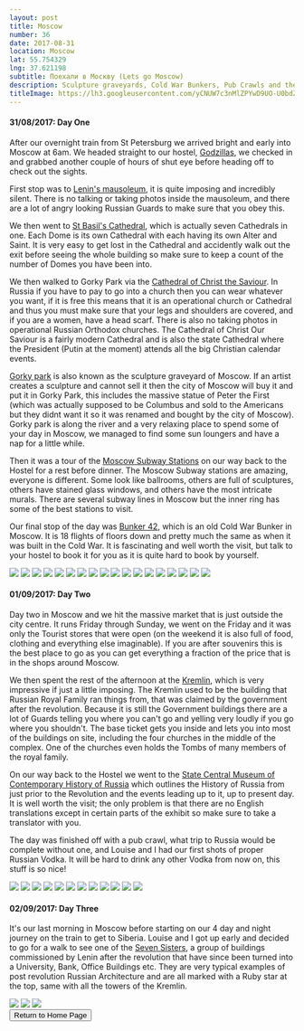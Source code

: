 ```yaml
---
layout: post
title: Moscow
number: 36
date: 2017-08-31
location: Moscow
lat: 55.754329
lng: 37.621198
subtitle: Поехали в Москву (Lets go Moscow)
description: Sculpture graveyards, Cold War Bunkers, Pub Crawls and the Kremlin!
titleImage: https://lh3.googleusercontent.com/yCNUW7c3nMlZPYwD9UO-U0bdZIondsxBw3wAPhiAAH98Bm5fMJR6Rzsl5VMvXTs3NMnQ3LRATGlecdwgzXe-5DpSjPDQYYKyQjwLFZXbl066W4aVwp7Xno53ZP6TrqHZvZZYYGCKNIc=w2400
---
```


<h4>31/08/2017: Day One</h4>

After our overnight train from St Petersburg we arrived bright and early into Moscow at 6am. We headed straight to our hostel, <a target="_blank" href="http://godzillashostel.com/">Godzillas</a>, we checked in and grabbed another couple of hours of shut eye before heading off to check out the sights.

First stop was to <a target="_blank" href="http://www.moscow.info/red-square/lenin-mausoleum.aspx">Lenin's mausoleum</a>, it is quite imposing and incredibly silent. There is no talking or taking photos inside the mausoleum, and there are a lot of angry looking Russian Guards to make sure that you obey this. 

We then went to <a target="_blank" href="http://www.moscow.info/red-square/st-basils-cathedral.aspx">St Basil's Cathedral</a>, which is actually seven Cathedrals in one. Each Dome is its own Cathedral with each having its own Alter and Saint. It is very easy to get lost in the Cathedral and accidently walk out the exit before seeing the whole building so make sure to keep a count of the number of Domes you have been into.  

We then walked to Gorky Park via the <a target="_blank" href="http://www.moscow.info/orthodox-moscow/cathedral-christ-saviour.aspx">Cathedral of Christ the Saviour</a>. In Russia if you have to pay to go into a church then you can wear whatever you want, if it is free this means that it is an operational church or Cathedral and thus you must make sure that your legs and shoulders are covered, and if you are a women, have a head scarf. There is also no taking photos in operational Russian Orthodox churches. The Cathedral of Christ Our Saviour is a fairly modern Cathedral and is also the state Cathedral where the President (Putin at the moment) attends all the big Christian calendar events. 

<a target="_blank" href="http://www.moscow.info/parks/gorky-park.aspx">Gorky park</a> is also known as the sculpture graveyard of Moscow. If an artist creates a sculpture and cannot sell it then the city of Moscow will buy it and put it in Gorky Park, this includes the massive statue of Peter the First (which was actually supposed to be Columbus and sold to the Americans but they didnt want it so it was renamed and bought by the city of Moscow). Gorky park is along the river and a very relaxing place to spend some of your day in Moscow, we managed to find some sun loungers and have a nap for a little while. 

Then it was a tour of the <a target="_blank" href="http://www.creativevisualart.com/2013/05/21/11-of-moscows-most-beautiful-metro-stations">Moscow Subway Stations</a> on our way back to the Hostel for a rest before dinner. The Moscow Subway stations are amazing, everyone is different. Some look like ballrooms, others are full of sculptures, others have stained glass windows, and others have the most intricate murals. There are several subway lines in Moscow but the inner ring has some of the best stations to visit. 

Our final stop of the day was <a target="_blank" href="http://bunker42.com/eng/">Bunker 42</a>, which is an old Cold War Bunker in Moscow. It is 18 flights of floors down and pretty much the same as when it was built in the Cold War. It is fascinating and well worth the visit, but talk to your hostel to book it for you as it is quite hard to book by yourself. 

<img src="https://lh3.googleusercontent.com/CoYi6TSm8USXyWCJ-B5VximcrlHhmg3T16AyL7nwJOMN_IcyB1TnA5MbUjkEYudBAtloKoxtIi_sEbQO2ueJcgIItpGkg6CDrwrhBuJ2b731VlXwdfzOQF7jlv-OFmZWWdsBwkq3lMw=w2400" class="image1">
<img src="https://lh3.googleusercontent.com/DHE_J20j1P942DAnTxxE1OC_QHjQti4UZfo6zpFCiO4rNpuszB7A4jr1ck45o11Ns7fNvZxOCStWP9-fOn2g-2X6oeg35PQA8lhh9wa0ixEUgBdl1THsQil9PEXmVje9h6zWMavqC8M=w2400" class="image1">
<img src="https://lh3.googleusercontent.com/-u9R8zbDNKvWnIQG6_R1hwZP9xMd85SOo2ee-hCByX3JPVOIF18Sk1CBTxUSx3FGFeKhm6_n8fjMmGJCJrxVFjN07tBu6ifTACJoCs-dDHmi5z5h0vNhSf6YjMT7m0kXqQ265-QIg2E=w2400" class="image1">
<img src="https://lh3.googleusercontent.com/S86N3QTepLJ6Azcei9YUZ8tQgmNuo3fqxFPNTKziS7WWtuCrkqpTJKd4ef6coMZ459MMLVqF8BREe2KMRVpLpd30bILcUg1ROSkdl_DHnPBDqCTrP7j3npwyj2BR0BjeVIG4FzgXDkE=w2400" class="image1">
<img src="https://lh3.googleusercontent.com/S2JRo99wBVkiODobYOGWXKjCiHdzYiA-Qb3qXHC4_ENEYQINcsY0TwfzdW3Ru17z2eY0XPYJG4rifTUz-FPNw2ZszxrPpHEaGLQPEQ8qFQopqDNKU4VpmGtYaFSt--VLPGRR1bdNGqQ=w2400" class="image1">
<img src="https://lh3.googleusercontent.com/hjv0itnTKOiQ8ykkY531SoJxemapNPcPOUUEfG8rC654lq68XAXzs7EOWh1ldccjc1I5NWX9i78KlQAGj195dR-Q8nM2tQ5NiLBl84AccfbEUBTl8jX3VHkeya4bj7Hlk9rBPLncGxw=w2400" class="image1">
<img src="https://lh3.googleusercontent.com/VKOknx8ELC2hi-UCMNQkLe6yyW6sjZSQK3RbKmULGZD5PjuCAZmAGyW33h5BoFf5byYgvQYprPE3cweMLIQy3a_aI_HRuxsrAbzKyBqQ-BVcM0WxNMriZS549RhKdO_-SQOB-w6FIko=w2400" class="image1">
<img src="https://lh3.googleusercontent.com/pyccxoDoAbuXYnQ4hV6A4zEaPDxFgkG_AiKwAnKNsXbnJZZoqvoZS3qquGAFqTP7qaPyy-mNQutChGMBrARAjtEvWa5j6A9ZIm_YZg3VXl2dkpTgDrXZwimFT536SJZAB0kHjLZqMnI=w2400" class="image1">
<img src="https://lh3.googleusercontent.com/uVhZM55v2eRz4j71_tzfQ_TjCUYFQOtVMa2LEbdttmwBbvt4X8mavVINa46rxBbYSghnNSbN79yqvha69x2EkiS9XNxjPmiOMQQ5hsmj4xVIvpl3bRJpGPsrX_C08b3KBLIrWAvs-L0=w2400" class="image1">
<img src="https://lh3.googleusercontent.com/sdyl3PmJD1wAbIsdfX7DrWwLJx11I4j8oShYZL-G8gAldXUkJhPgFoGI7IK8ZIew2WLJ5zEufmGo_2u4WDcKpF5ILhx0q_YwZl6RB02IrhKDt7sFTQZt2qHSSKP9TxBEdvvLDqPUCHE=w2400" class="image1">
<img src="https://lh3.googleusercontent.com/He4dD6bfME3XphhHC93WpgtLyZ_6iDC9FXzJ_7j1X3NJ9zSCHIjuDAICXXZn4bIBcvm1KhV_SyFd0tu4WUjU3MQ8pZKv2C5-gNcjDwuh8X3ifY84_Krqs6qyr8ryXCHcLrrkOjBQAwI=w2400" class="image1">
<img src="https://lh3.googleusercontent.com/QsygOsfQnkElTqcF9OGjZ-0q2_l9OAlcwOcLwvad-82WdfG-v8hpJ-9Fu1Fz7PnoWGfqz5vN_DTiFousZak_wErzpDjEXSY4EmsXZdEAbt0CeDrwRoiysPrcoAfWYquea-ZonsAEBuo=w2400" class="image1">
<img src="https://lh3.googleusercontent.com/yk6jtn956aEvvvFTXORRxCCln2EL7rLr6A7LPDRhm92LghNDEcCc6vY9J-hxnckMj5z2LPU9WLArKI-M2PcKMn8eb90tIBJ4FeGSaR-G2S2oUOiqP3pySpX6GtC9Ucc4u0SNIs_QYTs=w2400" class="image1">
<img src="https://lh3.googleusercontent.com/M4Ln_1hXcmvNWvDBv7TtBE_UBW5UK4ya45-IY9hV3O839Ns2SvezueIa5IxSeRJ7F6I4ysx1cIxFL9wByCnOcugGC5Bjwtc7G8SmqHaafw4lgcf6z86QCCauxnbqwssFXYZwajlKv24=w2400" class="image1">
<img src="https://lh3.googleusercontent.com/2M2XiTFeM6vOlAP4rY1G926Y-CCjjqnqMU_gWs78LRKMSKc9ETFWP2vUnbgN7L3vOgI3ZvtK-SSWxXtuDL7miO_U8Dl1ZMKMhRW9gliiQ7z1P4EBNHr3F8S3VV7cs10Nhn74Pjeq7ms=w2400" class="image1">
<img src="https://lh3.googleusercontent.com/Ek9Gqe014BYQRpTOoiG8FtLxImm1-OicwgbxTH7IRM7Qub9O9wfsvfNoQiL2rF0VSs51GvjybVbFPoHqPT6CxmlgsiXdTzzQOCPIg0ZOSOadERrIDY91HVesBwAS11oUusshHncnt7M=w2400" class="image1">
<img src="https://lh3.googleusercontent.com/oA7aB7edTGvnLG26Fw_TNGnQXK0gGCdrH643289WWRtWgPYKRZYkOn9xxrVvJQW36S7T-RyC9oZW6Bd_Ut8x0UywSglVUiMN2l-Z8-NRoRs97x8K4SAnoNX2Tfc_E1s4h9mYf0Z_Npo=w2400" class="image1">
<img src="https://lh3.googleusercontent.com/DUkV7rBsoGEJ7jmsH7d9l3lG1-pdAjbktydOj3PJoEf_pOHoWwNbDi0w2CnVet9cYyDG98QlanCYEcZO2IY8VjT1V7OgGiXVfGfn47OQrhENAAf1PNUsZ5YmuCWO49j5TIY7fWWMIfw=w2400" class="image1">

<h4>01/09/2017: Day Two</h4>

Day two in Moscow and we hit the massive market that is just outside the city centre. It runs Friday through Sunday, we went on the Friday and it was only the Tourist stores that were open (on the weekend it is also full of food, clothing and everything else imaginable). If you are after souvenirs this is the best place to go as you can get everything a fraction of the price that is in the shops around Moscow. 

We then spent the rest of the afternoon at the <a target="_blank" href="https://www.kreml.ru/?cmd=00000000000000000110000000000000000&cmdex=409000000000000000000">Kremlin</a>, which is very impressive if just a little imposing. The Kremlin used to be the building that Russian Royal Family ran things from, that was claimed by the government after the revolution. Because it is still the Government buildings there are a lot of Guards telling you where you can't go and yelling very loudly if you go where you shouldn't. The base ticket gets you inside and lets you into most of the buildings on site, including the four churches in the middle of the complex. One of the churches even holds the Tombs of many members of the royal family. 

On our way back to the Hostel we went to the <a target="_blank" href="http://www.russianmuseums.info/M388">State Central Museum of Contemporary History of Russia</a> which outlines the History of Russia from just prior to the Revolution and the events leading up to it, up to present day. It is well worth the visit; the only problem is that there are no English translations except in certain parts of the exhibit so make sure to take a translator with you. 

The day was finished off with a pub crawl, what trip to Russia would be complete without one, and Louise and I had our first shots of proper Russian Vodka. It will be hard to drink any other Vodka from now on, this stuff is so nice!

<img src="https://lh3.googleusercontent.com/EhgwtVUgwT4_jDJCFIYu9dwfA_NAXR_RDX-2ZrwzXYhhmC9DbofvQDkh5JRkau8gm0IuTaJygbcpPJ7H1SQHEf4LxpVEhzXpfEXmb108y11Zbbc-99OcSxCW8lcBB5FEw7UX4dwUrHI=w2400" class="image1">
<img src="https://lh3.googleusercontent.com/dK5kZbsTb_YVLweS9KntKOn3OeIhnBsj2jvaYsWNSont_4nA31FNmdMSjiv6ghPUS9QIL-TOukIY1kS02LcaxMBZbLESFQTkMf3o84PmygwSPwTNYQ3WTuUgyU5ZOPcMZzQHZ258LEc=w2400" class="image1">
<img src="https://lh3.googleusercontent.com/k6jbnY83q33UHhskBgUv70X5U7i240R_r7qJRzppp4OeZngbU020_7BWZpBft51ENvUbXm9fQuUSWgmFykhUQtx_9IoYAHZp4j9l4F0hMYPKhnDjU1e0UfiBiEXIFw0wtVHV5zawOQo=w2400" class="image1">
<img src="https://lh3.googleusercontent.com/AC01bfcw8A3BMjzJ3E-qR989pkSIHHIuFhvB7D1AMrZuX_6UlGR86_Ss2y1ZbXDiEjJojiZT7wsWdWueowd-WLBbjdL8zdDacMbIMfdx7K1vuHC6FHcmVsTh1HXN51MIUO8KZ6N4byQ=w2400" class="image1">
<img src="https://lh3.googleusercontent.com/OzqmponJzT2kX76l-0poYQCUwpaOjc6CUrNCDaOaSRV3MFXF6glT6Tv-0M50HDo1MfWqLp_-rSXkBYOn7F3gb1N2FKEEt8WqwSY9Y6LhhgC2vLpiWJ6n9S_h364iXwmEAaIj-ptTifE=w2400" class="image1">
<img src="https://lh3.googleusercontent.com/F7FGvvdaBI-VtojO8S8OSYWq-eHZZgaH9vJ8I9_ebKfPdDXuIZvlKEzMZ9DKZCzosVHucezJf8Y9A5rn9f8FEFXemR28pTKLmYzu_CeaPGZWq0z4rjQSsdkXcY_dvsQwvFgn5Hcb9Ng=w2400" class="image1">
<img src="https://lh3.googleusercontent.com/SrVQGfO0BoOmge3r5CHgL1bj8N_1qJvSvP-usaNcLGKfh22ItKbfmY_SadgHs0V92UBbSYCnDKl3cq3xkM0ERjUz78tYl6ZvF1myBPDDR4vMv29cjeu3oR6iJBnFH9sWZKAubDBJPhg=w2400" class="image1">
<img src="https://lh3.googleusercontent.com/L0nShNOnnIUCD_jHlTFDv4rIFsgUU4urYtJ0yqUJm5GJBg3PzfDDOyQyrtA9u9e-QQInpKLIp4GiAFItsqTDwX_sHf3QIxMIHY2eSWEV91BPPrpAeD82IpswpWd5h4IkMBIIPj5QFlY=w2400" class="image1">
<img src="https://lh3.googleusercontent.com/EEwF2BzhIvLN6CKqWQJhWJyGLGzeroJBZRZ5PgwqDQeo18LdjQpDtfEYTTodtZfaF6zA_TT5veD7bV9srNHbwb5ZXXA5ecmbP1IL_0JEjK5hGf6Pzkkdnkbj2Udn1u49oZ8b0k8TTc0=w2400" class="image1">
<img src="https://lh3.googleusercontent.com/HQJXDDdIGI0swYTYO4Yy4Ah7cqTv-_mFzO8bOPNHQ_GGMwenMkhWoqsS-cX_AcdAA1-BW601tz-2ARYeILhmiRzjvZ0gbvn678Rq2T14KKfBUcC6_atyc043rs5ppE3ITvtswYS-0nY=w2400" class="image1">
<img src="https://lh3.googleusercontent.com/I2thjQO4bxlB6XWfKk-SU4eHkVKre4cktMaEOyG_9XIjgjS6NscIg_MSX1GmiAC7VxP9gYosGCKWjQiz2c-ydabOwSeDYeBe_EwpVREbNA_JgzrX2P2jyW0QKqnXrxPDvhChCZSbvFY=w2400" class="image1">
<img src="https://lh3.googleusercontent.com/2vpNPhv6q3qJ-jFMQkmDfzTxQbKf4fzF1nPHKgHNK9CNWUvtSXqHNObWlDOVzqxsRZjq2UxkFnA7eyv2zXB6W2AK9GDJvCSmJZ5-x4MBBlcmen5uPLI23ZB1K7Zq7hYSWY9hHyEFV5M=w2400" class="image1">


<h4>02/09/2017: Day Three</h4>

It's our last morning in Moscow before starting on our 4 day and night journey on the train to get to Siberia. Louise and I got up early and decided to go for a walk to see one of the <a target="_blank" href="https://www.inyourpocket.com/moscow/Stalins-Seven-Sisters_70480f">Seven Sisters</a>, a group of buildings commissioned by Lenin after the revolution that have since been turned into a University, Bank, Office Buildings etc. They are very typical examples of post revolution Russian Architecture and are all marked with a Ruby star at the top, same with all the towers of the Kremlin. 

<img src="https://lh3.googleusercontent.com/kf8VRz2Yb-x6-dzX0Th0Swcpw9u9hcmjG1pVYW8qn1UpXbgSry1GPNRnIfKAhqaBOeNKj7pT2548sGfL1I_1E7aqbGZi7ROMKApcMymTGjzcUVKEMzo04kcw6mel0rdcJQAcAN67FW0=w2400" class="image1">
<img src="https://lh3.googleusercontent.com/Q90TagRiKQOJlKMiH3MHV76OjVF8uoMfJWPVejmtlD6HT4PfiDxOM8EpJyeQovZ_wMUbicV3aWkuYUEnWgSL7dRe-F_m2sRfYCxTr1OzqJlrNeteNf2pmQfuoi30wqC7mMu-K-ul_zI=w2400" class="image1">
<img src="https://lh3.googleusercontent.com/SjW3Jie2Uckv1EiuzNaJnGtw4hHqgLVbpl0wWE5_dLirLTMMXzGsvVQFr4A1ZeW7qbICzgVaHUM8GKOtKt-LwpM3aL78Z_0gotzxoIPgwT24OZSJqDAbOdmIIJvcWagb8yDmKiNTcMg=w2400" class="image1">

<div class="wrapper">
  <input type="button" class="button" value="Return to Home Page" onclick="self.close()">
</div>
